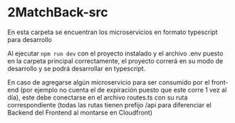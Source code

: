 # 2MatchBack-src

En esta carpeta se encuentran los microservicios en formato typescript para desarrollo

Al ejecutar `npm run dev` con el proyecto instalado y el archivo .env puesto en la carpeta principal correctamente, el proyecto correrá en su modo de desarrollo y se podrá desarrollar en typescript.

En caso de agregarse algún microservicio para ser consumido por el front-end (por ejemplo no cuenta el de expiración puesto que este corre 1 vez al día), este debe conectarse en el archivo routes.ts con su ruta correspondiente (todas las rutas tienen prefijo /api para diferenciar el Backend del Frontend al montarse en Cloudfront)
